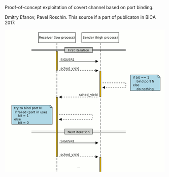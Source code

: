 Proof-of-concept exploitation of covert channel based on port binding.

Dmitry Efanov, Pavel Roschin. This source if a part of publicaton in BICA 2017.

![Sequence diagram](https://raw.githubusercontent.com/scriptum/covert-port-binding/master/covert-port-binding.png)
